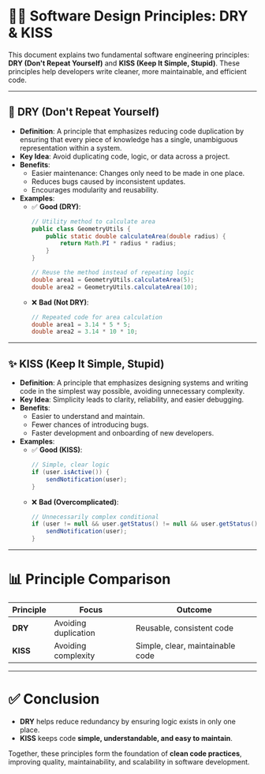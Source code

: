 # 🧑‍💻 Software Design Principles: DRY & KISS

This document explains two fundamental software engineering principles: **DRY (Don't Repeat Yourself)** and **KISS (Keep It Simple, Stupid)**. These principles help developers write cleaner, more maintainable, and efficient code.

---

## 🔄 DRY (Don't Repeat Yourself)

- **Definition**: A principle that emphasizes reducing code duplication by ensuring that every piece of knowledge has a single, unambiguous representation within a system.
- **Key Idea**: Avoid duplicating code, logic, or data across a project.
- **Benefits**:
  - Easier maintenance: Changes only need to be made in one place.
  - Reduces bugs caused by inconsistent updates.
  - Encourages modularity and reusability.
- **Examples**:
  - ✅ **Good (DRY)**:
    ```java
    // Utility method to calculate area
    public class GeometryUtils {
        public static double calculateArea(double radius) {
            return Math.PI * radius * radius;
        }
    }

    // Reuse the method instead of repeating logic
    double area1 = GeometryUtils.calculateArea(5);
    double area2 = GeometryUtils.calculateArea(10);
    ```
  - ❌ **Bad (Not DRY)**:
    ```java
    // Repeated code for area calculation
    double area1 = 3.14 * 5 * 5;
    double area2 = 3.14 * 10 * 10;
    ```

---

## ✨ KISS (Keep It Simple, Stupid)

- **Definition**: A principle that emphasizes designing systems and writing code in the simplest way possible, avoiding unnecessary complexity.
- **Key Idea**: Simplicity leads to clarity, reliability, and easier debugging.
- **Benefits**:
  - Easier to understand and maintain.
  - Fewer chances of introducing bugs.
  - Faster development and onboarding of new developers.
- **Examples**:
  - ✅ **Good (KISS)**:
    ```java
    // Simple, clear logic
    if (user.isActive()) {
        sendNotification(user);
    }
    ```
  - ❌ **Bad (Overcomplicated)**:
    ```java
    // Unnecessarily complex conditional
    if (user != null && user.getStatus() != null && user.getStatus().equals("active")) {
        sendNotification(user);
    }
    ```

---

# 📊 Principle Comparison

| Principle | Focus                   | Outcome                          |
|-----------|--------------------------|----------------------------------|
| **DRY**  | Avoiding duplication     | Reusable, consistent code        |
| **KISS** | Avoiding complexity      | Simple, clear, maintainable code |

---

# ✅ Conclusion

- **DRY** helps reduce redundancy by ensuring logic exists in only one place.  
- **KISS** keeps code **simple, understandable, and easy to maintain**.  

Together, these principles form the foundation of **clean code practices**, improving quality, maintainability, and scalability in software development.
